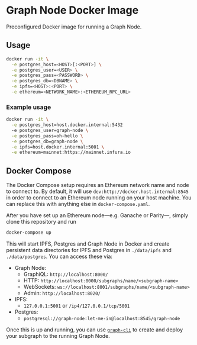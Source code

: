 # Graph Node Docker Image

Preconfigured Docker image for running a Graph Node.

## Usage

```sh
docker run -it \
  -e postgres_host=<HOST>[:<PORT>] \
  -e postgres_user=<USER> \
  -e postgres_pass=<PASSWORD> \
  -e postgres_db=<DBNAME> \
  -e ipfs=<HOST>:<PORT> \
  -e ethereum=<NETWORK_NAME>:<ETHEREUM_RPC_URL>
```

### Example usage

```sh
docker run -it \
  -e postgres_host=host.docker.internal:5432
  -e postgres_user=graph-node \
  -e postgres_pass=oh-hello \
  -e postgres_db=graph-node \
  -e ipfs=host.docker.internal:5001 \
  -e ethereum=mainnet:https://mainnet.infura.io
```

## Docker Compose

The Docker Compose setup requires an Ethereum network name and node
to connect to. By default, it will use `dev:http://docker.host.internal:8545`
in order to connect to an Ethereum node running on your host machine.
You can replace this with anything else in `docker-compose.yaml`.

After you have set up an Ethereum node—e.g. Ganache or Parity—, simply
clone this repository and run

```sh
docker-compose up
```

This will start IPFS, Postgres and Graph Node in Docker and create persistent
data directories for IPFS and Postgres in `./data/ipfs` and `./data/postgres`. You
can access these via:

- Graph Node:
  - GraphiQL: `http://localhost:8000/`
  - HTTP: `http://localhost:8000/subgraphs/name/<subgraph-name>`
  - WebSockets: `ws://localhost:8001/subgraphs/name/<subgraph-name>`
  - Admin: `http://localhost:8020/`
- IPFS:
  - `127.0.0.1:5001` or `/ip4/127.0.0.1/tcp/5001`
- Postgres:
  - `postgresql://graph-node:let-me-in@localhost:8545/graph-node`

Once this is up and running, you can use
[`graph-cli`](https://github.com/graphprotocol/graph-cli) to create and
deploy your subgraph to the running Graph Node.
